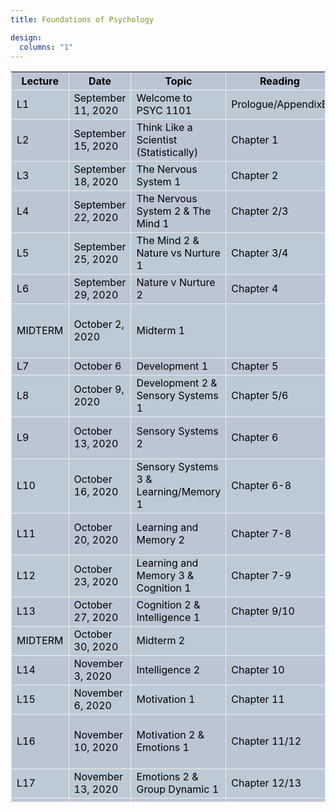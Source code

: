 ```yaml
---
title: Foundations of Psychology

design:
  columns: "1"
---
```

<html>
<table style="width:100%">
  <tr>
    <th style="background-color:#bcc5d4">Lecture</th>
    <th style="background-color:#bcc5d4">Date</th>
    <th style="background-color:#bcc5d4">Topic</th>
    <th style="background-color:#bcc5d4">Reading</th>
    <th style="background-color:#bcc5d4">Assignments</th>
  </tr>
  <tr>
    <td>L1</td>
    <td>September 11, 2020</td>
    <td>Welcome to PSYC 1101</td>
    <td>Prologue/AppendixB</td>
    <td></td>
  </tr>
  <tr>
    <td style="background-color:#bcc5d4">L2</td>
    <td style="background-color:#bcc5d4">September 15, 2020</td>
    <td style="background-color:#bcc5d4">Think Like a Scientist (Statistically)</td>
    <td style="background-color:#bcc5d4">Chapter 1</td>
    <td style="background-color:#bcc5d4"></td>
  </tr>
  <tr>
    <td>L3</td>
    <td>September 18, 2020</td>
    <td>The Nervous System 1</td>
    <td>Chapter 2</td>
    <td></td>
  </tr>
  <tr>
    <td style="background-color:#bcc5d4">L4</td>
    <td style="background-color:#bcc5d4">September 22, 2020</td>
    <td style="background-color:#bcc5d4">The Nervous System 2 & The Mind 1</td>
    <td style="background-color:#bcc5d4">Chapter 2/3</td>
    <td style="background-color:#bcc5d4">NUPath Assignment Due WED 23</td>
  </tr>
  <tr>
    <td>L5</td>
    <td>September 25, 2020</td>
    <td>The Mind 2 & Nature vs Nurture 1</td>
    <td>Chapter 3/4</td>
    <td></td>
  </tr>
  <tr>
    <td style="background-color:#bcc5d4">L6</td>
    <td style="background-color:#bcc5d4">September 29, 2020</td>
    <td style="background-color:#bcc5d4">Nature v Nurture 2</td>
    <td style="background-color:#bcc5d4">Chapter 4</td>
    <td style="background-color:#bcc5d4"></td>
  </tr>
  <tr>
    <td>MIDTERM</td>
    <td>October 2, 2020</td>
    <td>Midterm 1</td>
    <td></td>
    <td>Prologue + AppendixB + Chapters 1-4</td>
  </tr>
  <tr>
    <td style="background-color:#bcc5d4">L7</td>
    <td style="background-color:#bcc5d4">October 6</td>
    <td style="background-color:#bcc5d4">Development 1</td>
    <td style="background-color:#bcc5d4">Chapter 5</td>
    <td style="background-color:#bcc5d4"></td>
  </tr>
  <tr>
    <td>L8</td>
    <td>October 9, 2020</td>
    <td>Development 2 & Sensory Systems 1</td>
    <td>Chapter 5/6</td>
    <td></td>
  </tr>
  <tr>
    <td style="background-color:#bcc5d4">L9</td>
    <td style="background-color:#bcc5d4">October 13, 2020</td>
    <td style="background-color:#bcc5d4">Sensory Systems 2</td>
    <td style="background-color:#bcc5d4">Chapter 6</td>
    <td style="background-color:#bcc5d4">NUPath Assignment Due WED 14</td>
  </tr>
  <tr>
    <td>L10</td>
    <td>October 16, 2020</td>
    <td>Sensory Systems 3 & Learning/Memory 1</td>
    <td>Chapter 6-8</td>
    <td></td>
  </tr>
  <tr>
    <td style="background-color:#bcc5d4">L11</td>
    <td style="background-color:#bcc5d4">October 20, 2020</td>
    <td style="background-color:#bcc5d4">Learning and Memory 2</td>
    <td style="background-color:#bcc5d4">Chapter 7-8</td>
    <td style="background-color:#bcc5d4">NUPATH Assignment Due WED 21</td>
  </tr>
  <tr>
    <td>L12</td>
    <td>October 23, 2020</td>
    <td>Learning and Memory 3 & Cognition 1</td>
    <td>Chapter 7-9</td>
    <td></td>
  </tr>
  <tr>
    <td style="background-color:#bcc5d4">L13</td>
    <td style="background-color:#bcc5d4">October 27, 2020</td>
    <td style="background-color:#bcc5d4">Cognition 2 & Intelligence 1</td>
    <td style="background-color:#bcc5d4">Chapter 9/10</td>
    <td style="background-color:#bcc5d4"></td>
  </tr>
  <tr>
    <td>MIDTERM</td>
    <td>October 30, 2020</td>
    <td>Midterm 2</td>
    <td></td>
    <td>Chapter 5-9</td>
  </tr>
  <tr>
    <td style="background-color:#bcc5d4">L14</td>
    <td style="background-color:#bcc5d4">November 3, 2020</td>
    <td style="background-color:#bcc5d4">Intelligence 2</td>
    <td style="background-color:#bcc5d4">Chapter 10</td>
    <td style="background-color:#bcc5d4"></td>
  </tr>
  <tr>
    <td>L15</td>
    <td>November 6, 2020</td>
    <td>Motivation 1</td>
    <td>Chapter 11</td>
    <td></td>
  </tr>
  <tr>
    <td style="background-color:#bcc5d4">L16</td>
    <td style="background-color:#bcc5d4">November 10, 2020</td>
    <td style="background-color:#bcc5d4">Motivation 2 & Emotions 1</td>
    <td style="background-color:#bcc5d4">Chapter 11/12</td>
    <td style="background-color:#bcc5d4">NUPath Assignment Due THRUS 12</td>
  </tr>
  <tr>
    <td>L17</td>
    <td>November 13, 2020</td>
    <td>Emotions 2 & Group Dynamic 1</td>
    <td>Chapter 12/13</td>
    <td></td>
  </tr>
  <tr>
    <td style="background-color:#bcc5d4">L18</td>
    <td style="background-color:#bcc5d4">November 17, 2020</td>
    <td style="background-color:#bcc5d4">Group Dynamic 2</td>
    <td style="background-color:#bcc5d4">Chapter 13</td>
    <td style="background-color:#bcc5d4"></td>
  </tr>
  <tr>
    <td>MIDTERM</td>
    <td>November 20, 2020</td>
    <td>Midterm 3</td>
    <td></td>
    <td>Chapter 10-13</td>
  </tr>
  <tr>
    <td style="background-color:#bcc5d4">L19</td>
    <td style="background-color:#bcc5d4">November 24, 2020</td>
    <td style="background-color:#bcc5d4">Personality</td>
    <td style="background-color:#bcc5d4">Chapter 14</td>
    <td style="background-color:#bcc5d4"></td>
  </tr>
  <tr>
    <td>L20</td>
    <td>December 1, 2020</td>
    <td>Mental Illness 1</td>
    <td>Chapter 15/16</td>
    <td>NUPath Assignment Due WED 2</td>
  </tr>
  <tr>
    <td style="background-color:#bcc5d4">L21</td>
    <td style="background-color:#bcc5d4">December 4, 2020</td>
    <td style="background-color:#bcc5d4">Mental Illness 2</td>
    <td style="background-color:#bcc5d4">Chapter 15/16</td>
    <td style="background-color:#bcc5d4"></td>
  </tr>
  <tr>
    <td>L22</td>
    <td>December 8, 2020</td>
    <td>Mental Illness 3</td>
    <td>Chapter 15/16</td>
    <td>NUPath Assignment Due WED 9</td>
  </tr>
<style>
table, th, td {
  color: #000000;
  height: 30%;
  border: 1px;
  border-collapse: collapse;
  border-style: ridge;
}
th, td{
  background-color: #bccad6;
}
th {
  width: 20%;
}